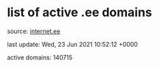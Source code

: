 # list of active .ee domains

source: [internet.ee](https://internet.ee/domains/ee-zone-file)

last update: Wed, 23 Jun 2021 10:52:12 +0000

active domains: 140715
